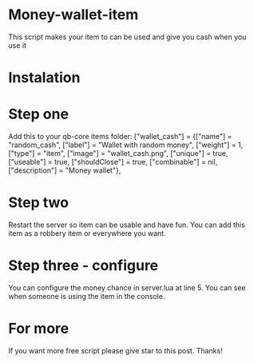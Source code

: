 # Money-wallet-item
This script makes your item to can be used and give you cash when you use it


# Instalation
# Step one
Add this to your qb-core items folder:
["wallet_cash"] = {["name"] = "random_cash", ["label"] = "Wallet with random money", ["weight"] = 1, ["type"] = "item", ["image"] = "wallet_cash.png", ["unique"] = true, ["useable"] = true, ["shouldClose"] = true, ["combinable"] = nil, ["description"] = "Money wallet"},

# Step two
Restart the server so item can be usable and have fun. You can add this item as a robbery item or everywhere you want.

# Step three - configure
You can configure the money chance in server.lua at line 5.
You can see when someone is using the item in the console.

# For more
If you want more free script please give star to this post. Thanks!
